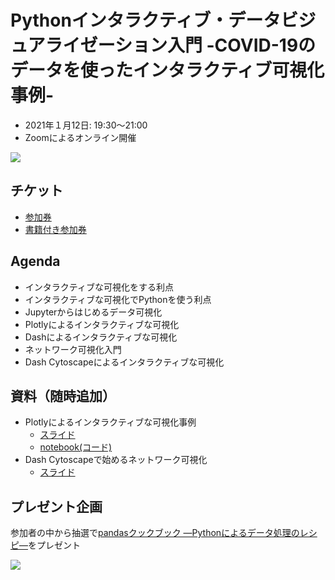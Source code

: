 # Pythonインタラクティブ・データビジュアライゼーション入門 -COVID-19のデータを使ったインタラクティブ可視化事例-

- 2021年１月12日: 19:30～21:00
- Zoomによるオンライン開催

[![](https://www.asakura.co.jp/goods_img/117651.jpg)](https://www.asakura.co.jp/books/isbn/978-4-254-12258-9/)

## チケット

- [参加券](https://startupmj.stores.jp/items/5fc9d7d2b00aa314711a9300)
- [書籍付き参加券](https://startupmj.stores.jp/items/5fc9d62872eb4660a1431b4a)

## Agenda

- インタラクティブな可視化をする利点
- インタラクティブな可視化でPythonを使う利点
- Jupyterからはじめるデータ可視化
- Plotlyによるインタラクティブな可視化
- Dashによるインタラクティブな可視化
- ネットワーク可視化入門
- Dash Cytoscapeによるインタラクティブな可視化

## 資料（随時追加）

- Plotlyによるインタラクティブな可視化事例
  - [スライド](https://hackmd.io/7ponF2QfT7u43CPjSyPtmw?view)
  - [notebook(コード)](https://junkudo-event-20210112.readthedocs.io/ja/latest/)
- Dash Cytoscapeで始めるネットワーク可視化
  - [スライド](https://speakerdeck.com/komofr/plotly-dash-book)

## プレゼント企画

参加者の中から抽選で[pandasクックブック ―Pythonによるデータ処理のレシピ―](http://www.asakura.co.jp/books/isbn/978-4-254-12242-8/)をプレゼント

![](http://www.asakura.co.jp/goods_img/115751.jpg)
